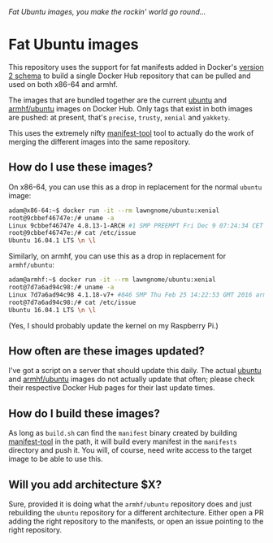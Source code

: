 _Fat Ubuntu images, you make the rockin' world go round..._

# Fat Ubuntu images

This repository uses the support for fat manifests added in Docker's
[version 2 schema](https://docs.docker.com/registry/spec/manifest-v2-2/) to
build a single Docker Hub repository that can be pulled and used on both x86-64
and armhf.

The images that are bundled together are the current
[ubuntu](https://hub.docker.com/_/ubuntu/) and
[armhf/ubuntu](https://hub.docker.com/r/armhf/ubuntu/) images on Docker Hub.
Only tags that exist in both images are pushed: at present, that's `precise`,
`trusty`, `xenial` and `yakkety`.

This uses the extremely nifty
[manifest-tool](https://github.com/estesp/manifest-tool) tool to actually do
the work of merging the different images into the same repository.

## How do I use these images?

On x86-64, you can use this as a drop in replacement for the normal `ubuntu`
image:

```sh
adam@x86-64:~$ docker run -it --rm lawngnome/ubuntu:xenial 
root@9cbbef46747e:/# uname -a
Linux 9cbbef46747e 4.8.13-1-ARCH #1 SMP PREEMPT Fri Dec 9 07:24:34 CET 2016 x86_64 x86_64 x86_64 GNU/Linux
root@9cbbef46747e:/# cat /etc/issue
Ubuntu 16.04.1 LTS \n \l
```

Similarly, on armhf, you can use this as a drop in replacement for
`armhf/ubuntu`:

```sh
adam@armhf:~$ docker run -it --rm lawngnome/ubuntu:xenial
root@7d7a6ad94c98:/# uname -a
Linux 7d7a6ad94c98 4.1.18-v7+ #846 SMP Thu Feb 25 14:22:53 GMT 2016 armv7l armv7l armv7l GNU/Linux
root@7d7a6ad94c98:/# cat /etc/issue
Ubuntu 16.04.1 LTS \n \l
```

(Yes, I should probably update the kernel on my Raspberry Pi.)

## How often are these images updated?

I've got a script on a server that should update this daily. The actual
[ubuntu](https://hub.docker.com/_/ubuntu/) and
[armhf/ubuntu](https://hub.docker.com/r/armhf/ubuntu/) images do not actually
update that often; please check their respective Docker Hub pages for their
last update times.

## How do I build these images?

As long as `build.sh` can find the `manifest` binary created by building
[manifest-tool](https://github.com/estesp/manifest-tool) in the path, it will
build every manifest in the `manifests` directory and push it. You will, of
course, need write access to the target image to be able to use this.

## Will you add architecture $X?

Sure, provided it is doing what the `armhf/ubuntu` repository does and just
rebuilding the `ubuntu` repository for a different architecture. Either open a
PR adding the right repository to the manifests, or open an issue pointing to
the right repository.
